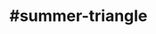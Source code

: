 ---
title: "#summer-triangle"
hashtag: "summer-triangle"
tags:
  - Triangle
  - Asterism
  - Astronomy
---